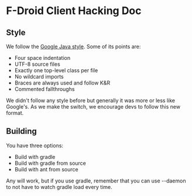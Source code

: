 F-Droid Client Hacking Doc
==========================

Style
-----

We follow the [Google Java style](https://google-styleguide.googlecode.com/svn/trunk/javaguide.html).
Some of its points are:

 * Four space indentation
 * UTF-8 source files
 * Exactly one top-level class per file
 * No wildcard imports
 * Braces are always used and follow K&R
 * Commented fallthroughs

We didn't follow any style before but generally it was more or less like
Google's. As we make the switch, we encourage devs to follow this new format.

Building
--------

You have three options:

 * Build with gradle
 * Build with gradle from source
 * Build with ant from source

Any will work, but if you use gradle, remember that you can use --daemon to
not have to watch gradle load every time.
